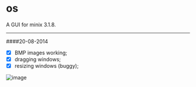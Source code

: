 os
==

A GUI for minix 3.1.8.

***
####20-08-2014
- [x] BMP images working;
- [x] dragging windows;
- [x] resizing windows (buggy);

![image](http://i.imgur.com/RxrTWO8.png)
